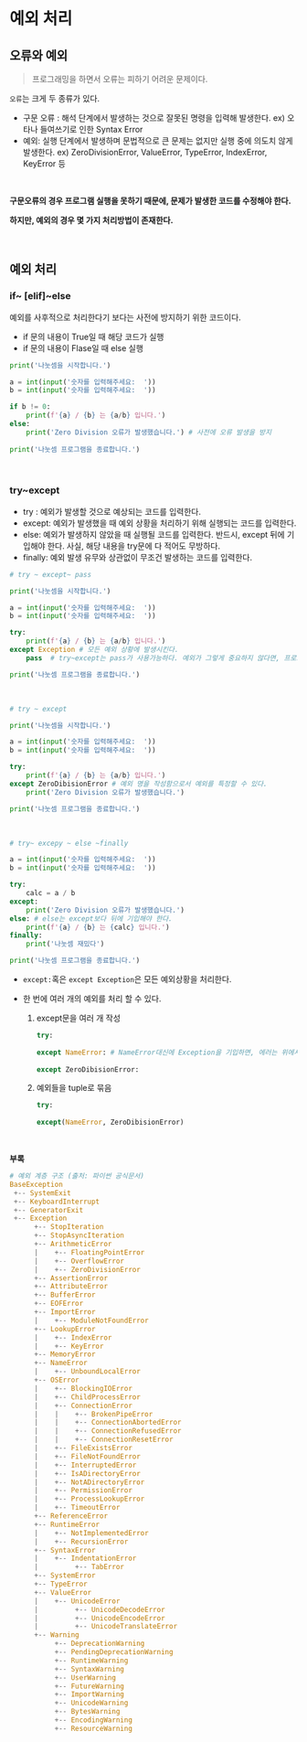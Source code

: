 # 예외 처리

## 오류와 예외

> 프로그래밍을 하면서 오류는 피하기 어려운 문제이다. 

`오류`는 크게  두 종류가 있다. 

- 구문 오류 : 해석 단계에서 발생하는 것으로 잘못된 명령을 입력해 발생한다. 
  ex) 오타나 들여쓰기로 인한 Syntax Error 
- 예외: 실행 단계에서 발생하며 문법적으로 큰 문제는 없지만 실행 중에 의도치 않게 발생한다. 
  ex) ZeroDivisionError, ValueError, TypeError, IndexError, KeyError 등

<br>

**구문오류의 경우 프로그램 실행을 못하기 때문에, 문제가 발생한 코드를 수정해야 한다.** 

**하지만, 예외의 경우 몇 가지 처리방법이 존재한다.** 

<br>

## 예외 처리

 ### if~ [elif]~else 

예외를 사후적으로 처리한다기 보다는 사전에 방지하기 위한 코드이다. 

- if 문의 내용이 True일 때 해당 코드가 실행 
- if 문의 내용이 Flase일 때 else 실행 

```python
print('나눗셈을 시작합니다.')

a = int(input('숫자를 입력해주세요:  '))
b = int(input('숫자를 입력해주세요:  '))

if b != 0:
    print(f'{a} / {b} 는 {a/b} 입니다.')
else:
    print('Zero Division 오류가 발생했습니다.') # 사전에 오류 발생을 방지
    
print('나눗셈 프로그램을 종료합니다.')
```

<br>

### try~except

- try : 예외가 발생할 것으로 예상되는 코드를 입력한다. 
- except: 예외가 발생했을 때 예외 상황을 처리하기 위해 실행되는 코드를 입력한다.
- else: 예외가 발생하지 않았을 때 실행될 코드를 입력한다. 
  반드시, except 뒤에 기입해야 한다. 사실, 해당 내용을 try문에 다 적어도 무방하다.
- finally: 예외 발생 유무와 상관없이 무조건 발생하는 코드를 입력한다. 

```python
# try ~ except~ pass

print('나눗셈을 시작합니다.')

a = int(input('숫자를 입력해주세요:  '))
b = int(input('숫자를 입력해주세요:  '))

try:
    print(f'{a} / {b} 는 {a/b} 입니다.')
except Exception # 모든 예외 상황에 발생시킨다. 
    pass  # try~except는 pass가 사용가능하다. 예외가 그렇게 중요하지 않다면, 프로그램 종료를 막기 위함.

print('나눗셈 프로그램을 종료합니다.')
```
<br>

```python
# try ~ except 

print('나눗셈을 시작합니다.')

a = int(input('숫자를 입력해주세요:  '))
b = int(input('숫자를 입력해주세요:  '))

try:
    print(f'{a} / {b} 는 {a/b} 입니다.')
except ZeroDibisionError # 예외 명을 작성함으로서 예외를 특정할 수 있다. 
    print('Zero Division 오류가 발생했습니다.')

print('나눗셈 프로그램을 종료합니다.')
```

<br>

```python
# try~ excepy ~ else ~finally

a = int(input('숫자를 입력해주세요:  '))
b = int(input('숫자를 입력해주세요:  '))

try:
    calc = a / b
except:
    print('Zero Division 오류가 발생했습니다.')
else: # else는 except보다 뒤에 기입해야 한다. 
    print(f'{a} / {b} 는 {calc} 입니다.')    
finally:
    print('나눗셈 재밌다')

print('나눗셈 프로그램을 종료합니다.')

```

-  `except:`혹은 `except Exception`은 모든 예외상황을 처리한다. 

- 한 번에 여러 개의 예외를 처리 할 수 있다. 

  1. except문을 여러 개 작성

     ```python
     try:
         
     except NameError: # NameError대신에 Exception을 기입하면, 에러는 위에서부터 처리되어 except ZeroDibisionErrort는 실행되지 않는다.
       
     except ZeroDibisionError:
     ```

  2. 예외들을 tuple로 묶음   

     ```python
     try:
         
     except(NameError, ZeroDibisionError)
     ```

<br>

**부록**

```python
# 예외 계층 구조 (출처: 파이썬 공식문서)
BaseException
 +-- SystemExit
 +-- KeyboardInterrupt
 +-- GeneratorExit
 +-- Exception
      +-- StopIteration
      +-- StopAsyncIteration
      +-- ArithmeticError
      |    +-- FloatingPointError
      |    +-- OverflowError
      |    +-- ZeroDivisionError
      +-- AssertionError
      +-- AttributeError
      +-- BufferError
      +-- EOFError
      +-- ImportError
      |    +-- ModuleNotFoundError
      +-- LookupError
      |    +-- IndexError
      |    +-- KeyError
      +-- MemoryError
      +-- NameError
      |    +-- UnboundLocalError
      +-- OSError
      |    +-- BlockingIOError
      |    +-- ChildProcessError
      |    +-- ConnectionError
      |    |    +-- BrokenPipeError
      |    |    +-- ConnectionAbortedError
      |    |    +-- ConnectionRefusedError
      |    |    +-- ConnectionResetError
      |    +-- FileExistsError
      |    +-- FileNotFoundError
      |    +-- InterruptedError
      |    +-- IsADirectoryError
      |    +-- NotADirectoryError
      |    +-- PermissionError
      |    +-- ProcessLookupError
      |    +-- TimeoutError
      +-- ReferenceError
      +-- RuntimeError
      |    +-- NotImplementedError
      |    +-- RecursionError
      +-- SyntaxError
      |    +-- IndentationError
      |         +-- TabError
      +-- SystemError
      +-- TypeError
      +-- ValueError
      |    +-- UnicodeError
      |         +-- UnicodeDecodeError
      |         +-- UnicodeEncodeError
      |         +-- UnicodeTranslateError
      +-- Warning
           +-- DeprecationWarning
           +-- PendingDeprecationWarning
           +-- RuntimeWarning
           +-- SyntaxWarning
           +-- UserWarning
           +-- FutureWarning
           +-- ImportWarning
           +-- UnicodeWarning
           +-- BytesWarning
           +-- EncodingWarning
           +-- ResourceWarning
```

